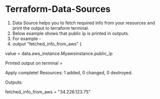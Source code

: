 # Terraform-Data-Sources
1. Data Source helps you to fetch required info from your resources and print the output to terraform terminal.
2. Below example shows that public ip is printed in outputs.
3. For example - 
4. output "fetched_info_from_aws" {

  value = data.aws_instance.Myawsinstance.public_ip

Printed output on terminal =

Apply complete! Resources: 1 added, 0 changed, 0 destroyed.

Outputs:

fetched_info_from_aws = "34.226.123.75"
